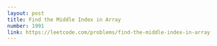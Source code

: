 ```yaml
---
layout: post
title: Find the Middle Index in Array
number: 1991
link: https://leetcode.com/problems/find-the-middle-index-in-array
---
```

